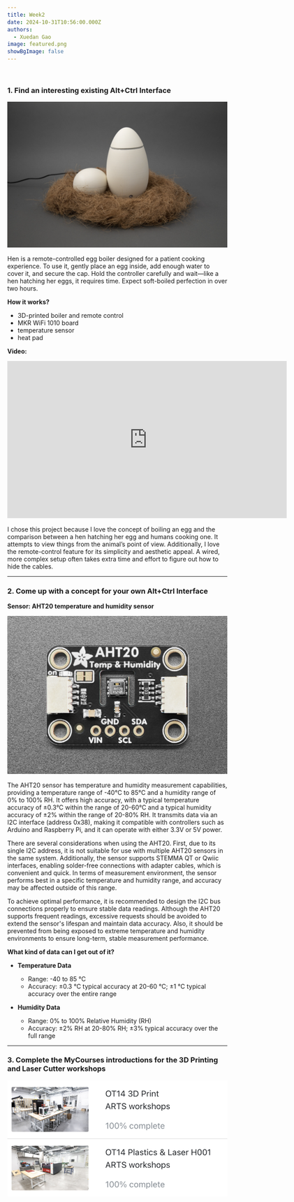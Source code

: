 ```yaml
---
title: Week2
date: 2024-10-31T10:56:00.000Z
authors:
  - Xuedan Gao
image: featured.png
showBgImage: false
---
```

![]()

### 1. Find an interesting existing Alt+Ctrl Interface

![](featured.png)

Hen is a remote-controlled egg boiler designed for a patient cooking experience. To use it, gently place an egg inside, add enough water to cover it, and secure the cap. Hold the controller carefully and wait—like a hen hatching her eggs, it requires time. Expect soft-boiled perfection in over two hours.

**How it works?**

* 3D-printed boiler and remote control
* MKR WiFi 1010 board
* temperature sensor
* heat pad

**Video:** 

<iframe title="vimeo-player" src="https://player.vimeo.com/video/824921582?h=5324be062f" width="640" height="360" frameborder="0" allowfullscreen></iframe>

I chose this project because I love the concept of boiling an egg and the comparison between a hen hatching her egg and humans cooking one. It attempts to view things from the animal’s point of view. Additionally, I love the remote-control feature for its simplicity and aesthetic appeal. A wired, more complex setup often takes extra time and effort to figure out how to hide the cables.

- - -

### 2. Come up with a concept for your own Alt+Ctrl Interface

 **Sensor: AHT20 temperature and humidity sensor**

![](screenshot-2024-11-04-at-11.47.58-pm.png)

The AHT20 sensor has temperature and humidity measurement capabilities, providing a temperature range of -40°C to 85°C and a humidity range of 0% to 100% RH. It offers high accuracy, with a typical temperature accuracy of ±0.3°C within the range of 20-60°C and a typical humidity accuracy of ±2% within the range of 20-80% RH. It transmits data via an I2C interface (address 0x38), making it compatible with controllers such as Arduino and Raspberry Pi, and it can operate with either 3.3V or 5V power.

There are several considerations when using the AHT20. First, due to its single I2C address, it is not suitable for use with multiple AHT20 sensors in the same system. Additionally, the sensor supports STEMMA QT or Qwiic interfaces, enabling solder-free connections with adapter cables, which is convenient and quick. In terms of measurement environment, the sensor performs best in a specific temperature and humidity range, and accuracy may be affected outside of this range.

To achieve optimal performance, it is recommended to design the I2C bus connections properly to ensure stable data readings. Although the AHT20 supports frequent readings, excessive requests should be avoided to extend the sensor's lifespan and maintain data accuracy. Also, it should be prevented from being exposed to extreme temperature and humidity environments to ensure long-term, stable measurement performance.

**What kind of data can I get out of it?**

* **Temperature Data**
  * Range: -40 to 85 °C
  * Accuracy: ±0.3 °C typical accuracy at 20-60 °C; ±1 °C typical accuracy over the entire range

* **Humidity Data**
  * Range: 0% to 100% Relative Humidity (RH)
  * Accuracy: ±2% RH at 20-80% RH; ±3% typical accuracy over the full range

- - -

### 3. Complete the MyCourses introductions for the 3D Printing and Laser Cutter workshops

![](screenshot-2024-11-02-at-10.37.48-pm.png)
